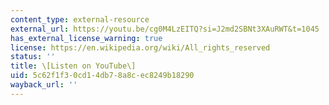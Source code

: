 ```yaml
---
content_type: external-resource
external_url: https://youtu.be/cg0M4LzEITQ?si=J2md2SBNt3XAuRWT&t=1045
has_external_license_warning: true
license: https://en.wikipedia.org/wiki/All_rights_reserved
status: ''
title: \[Listen on YouTube\]
uid: 5c62f1f3-0cd1-4db7-8a8c-ec8249b18290
wayback_url: ''
---
```

